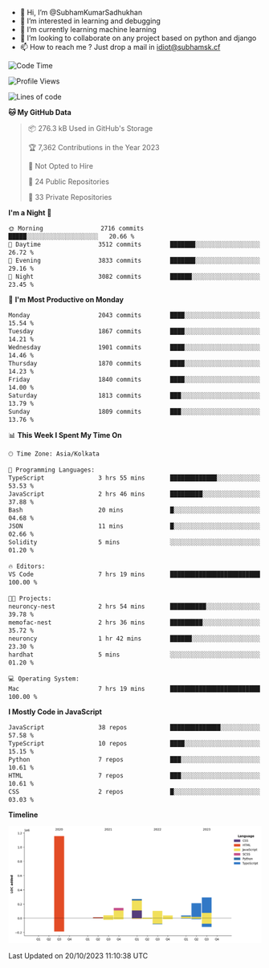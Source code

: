 - 👋 Hi, I’m @SubhamKumarSadhukhan
- 👀 I’m interested in learning and debugging
- 🌱 I’m currently learning machine learning
- 💞️ I’m looking to collaborate on any project based on python and django
- 📫 How to reach me ?
      Just drop a mail in idiot@subhamsk.cf

<!---
SubhamKumarSadhukhan/SubhamKumarSadhukhan is a ✨ special ✨ repository because its `README.md` (this file) appears on your GitHub profile.
You can click the Preview link to take a look at your changes.
--->


<!--START_SECTION:waka-->
![Code Time](http://img.shields.io/badge/Code%20Time-1%2C597%20hrs%2045%20mins-blue)

![Profile Views](http://img.shields.io/badge/Profile%20Views-2-blue)

![Lines of code](https://img.shields.io/badge/From%20Hello%20World%20I%27ve%20Written-2.3%20million%20lines%20of%20code-blue)

**🐱 My GitHub Data** 

> 📦 276.3 kB Used in GitHub's Storage 
 > 
> 🏆 7,362 Contributions in the Year 2023
 > 
> 🚫 Not Opted to Hire
 > 
> 📜 24 Public Repositories 
 > 
> 🔑 33 Private Repositories 
 > 
**I'm a Night 🦉** 

```text
🌞 Morning                2716 commits        █████░░░░░░░░░░░░░░░░░░░░   20.66 % 
🌆 Daytime                3512 commits        ███████░░░░░░░░░░░░░░░░░░   26.72 % 
🌃 Evening                3833 commits        ███████░░░░░░░░░░░░░░░░░░   29.16 % 
🌙 Night                  3082 commits        ██████░░░░░░░░░░░░░░░░░░░   23.45 % 
```
📅 **I'm Most Productive on Monday** 

```text
Monday                   2043 commits        ████░░░░░░░░░░░░░░░░░░░░░   15.54 % 
Tuesday                  1867 commits        ████░░░░░░░░░░░░░░░░░░░░░   14.21 % 
Wednesday                1901 commits        ████░░░░░░░░░░░░░░░░░░░░░   14.46 % 
Thursday                 1870 commits        ████░░░░░░░░░░░░░░░░░░░░░   14.23 % 
Friday                   1840 commits        ████░░░░░░░░░░░░░░░░░░░░░   14.00 % 
Saturday                 1813 commits        ███░░░░░░░░░░░░░░░░░░░░░░   13.79 % 
Sunday                   1809 commits        ███░░░░░░░░░░░░░░░░░░░░░░   13.76 % 
```


📊 **This Week I Spent My Time On** 

```text
🕑︎ Time Zone: Asia/Kolkata

💬 Programming Languages: 
TypeScript               3 hrs 55 mins       █████████████░░░░░░░░░░░░   53.53 % 
JavaScript               2 hrs 46 mins       █████████░░░░░░░░░░░░░░░░   37.88 % 
Bash                     20 mins             █░░░░░░░░░░░░░░░░░░░░░░░░   04.68 % 
JSON                     11 mins             █░░░░░░░░░░░░░░░░░░░░░░░░   02.66 % 
Solidity                 5 mins              ░░░░░░░░░░░░░░░░░░░░░░░░░   01.20 % 

🔥 Editors: 
VS Code                  7 hrs 19 mins       █████████████████████████   100.00 % 

🐱‍💻 Projects: 
neuroncy-nest            2 hrs 54 mins       ██████████░░░░░░░░░░░░░░░   39.78 % 
memofac-nest             2 hrs 36 mins       █████████░░░░░░░░░░░░░░░░   35.72 % 
neuroncy                 1 hr 42 mins        ██████░░░░░░░░░░░░░░░░░░░   23.30 % 
hardhat                  5 mins              ░░░░░░░░░░░░░░░░░░░░░░░░░   01.20 % 

💻 Operating System: 
Mac                      7 hrs 19 mins       █████████████████████████   100.00 % 
```

**I Mostly Code in JavaScript** 

```text
JavaScript               38 repos            ██████████████░░░░░░░░░░░   57.58 % 
TypeScript               10 repos            ████░░░░░░░░░░░░░░░░░░░░░   15.15 % 
Python                   7 repos             ███░░░░░░░░░░░░░░░░░░░░░░   10.61 % 
HTML                     7 repos             ███░░░░░░░░░░░░░░░░░░░░░░   10.61 % 
CSS                      2 repos             █░░░░░░░░░░░░░░░░░░░░░░░░   03.03 % 
```



**Timeline**

![Lines of Code chart](https://raw.githubusercontent.com/SubhamKumarSadhukhan/SubhamKumarSadhukhan/main/assets/bar_graph.png)


 Last Updated on 20/10/2023 11:10:38 UTC
<!--END_SECTION:waka-->
